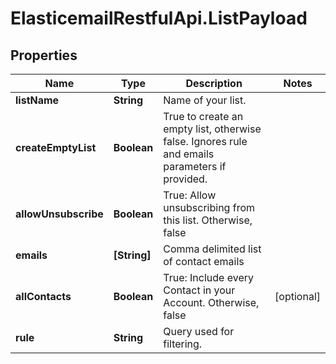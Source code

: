 # ElasticemailRestfulApi.ListPayload

## Properties
Name | Type | Description | Notes
------------ | ------------- | ------------- | -------------
**listName** | **String** | Name of your list. | 
**createEmptyList** | **Boolean** | True to create an empty list, otherwise false. Ignores rule and emails parameters if provided. | 
**allowUnsubscribe** | **Boolean** | True: Allow unsubscribing from this list. Otherwise, false | 
**emails** | **[String]** | Comma delimited list of contact emails | 
**allContacts** | **Boolean** | True: Include every Contact in your Account. Otherwise, false | [optional] 
**rule** | **String** | Query used for filtering. | 



